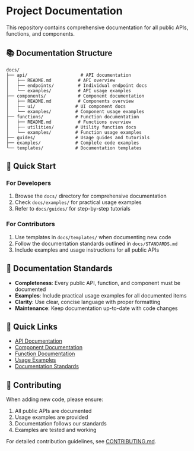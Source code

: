 # Project Documentation

This repository contains comprehensive documentation for all public APIs, functions, and components.

## 📚 Documentation Structure

```
docs/
├── api/                    # API documentation
│   ├── README.md          # API overview
│   ├── endpoints/         # Individual endpoint docs
│   └── examples/          # API usage examples
├── components/            # Component documentation
│   ├── README.md          # Components overview
│   ├── ui/               # UI component docs
│   └── examples/         # Component usage examples
├── functions/            # Function documentation
│   ├── README.md          # Functions overview
│   ├── utilities/        # Utility function docs
│   └── examples/         # Function usage examples
├── guides/               # Usage guides and tutorials
├── examples/             # Complete code examples
└── templates/            # Documentation templates
```

## 🚀 Quick Start

### For Developers
1. Browse the `docs/` directory for comprehensive documentation
2. Check `docs/examples/` for practical usage examples
3. Refer to `docs/guides/` for step-by-step tutorials

### For Contributors
1. Use templates in `docs/templates/` when documenting new code
2. Follow the documentation standards outlined in `docs/STANDARDS.md`
3. Include examples and usage instructions for all public APIs

## 📖 Documentation Standards

- **Completeness**: Every public API, function, and component must be documented
- **Examples**: Include practical usage examples for all documented items
- **Clarity**: Use clear, concise language with proper formatting
- **Maintenance**: Keep documentation up-to-date with code changes

## 🔗 Quick Links

- [API Documentation](./docs/api/README.md)
- [Component Documentation](./docs/components/README.md)
- [Function Documentation](./docs/functions/README.md)
- [Usage Examples](./docs/examples/README.md)
- [Documentation Standards](./docs/STANDARDS.md)

## 🤝 Contributing

When adding new code, please ensure:
1. All public APIs are documented
2. Usage examples are provided
3. Documentation follows our standards
4. Examples are tested and working

For detailed contribution guidelines, see [CONTRIBUTING.md](./CONTRIBUTING.md).